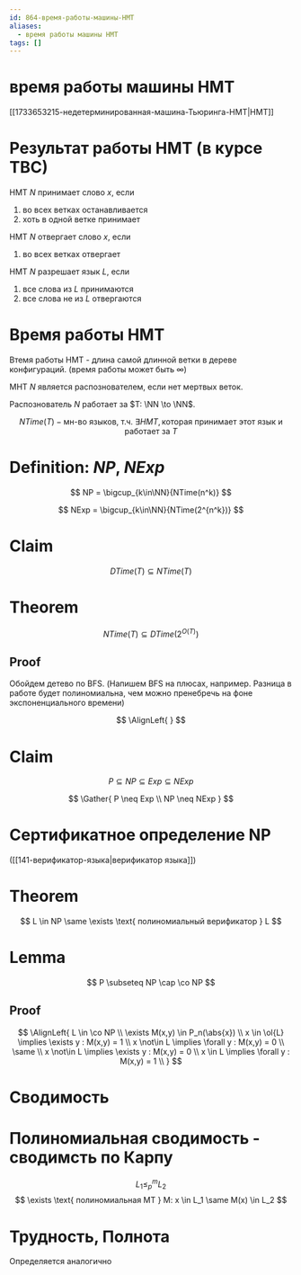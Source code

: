 ```yaml
---
id: 864-время-работы-машины-НМТ
aliases:
  - время работы машины НМТ
tags: []
---
```

# время работы машины НМТ

[[1733653215-недетерминированная-машина-Тьюринга-НМТ|НМТ]]

# Результат работы НМТ (в курсе ТВС)

НМТ $N$ принимает слово $x$, если

1. во всех ветках останавливается
2. хоть в одной ветке принимает

НМТ $N$ отвергает слово $x$, если

1. во всех ветках отвергает

НМТ $N$ разрешает язык $L$, если

1. все слова из $L$ принимаются
2. все слова не из $L$ отвергаются

# Время работы НМТ

Втемя работы НМТ - длина самой длинной ветки в дереве конфигураций.
(время работы может быть $\infty$)

МНТ $N$ является распознователем, если нет мертвых веток.

Распознователь $N$ работает за $T: \NN \to \NN$.

$$
NTime(T) - \text{мн-во языков, т.ч. } \exists НМТ, \text{которая принимает этот язык и работает за } T
$$

# Definition: $NP$, $NExp$

$$
NP = \bigcup_{k\in\NN}{NTime(n^k)}
$$

$$
NExp = \bigcup_{k\in\NN}{NTime(2^{n^k})}
$$

# Claim

$$
DTime(T) \subseteq NTime(T)
$$

# Theorem

$$
NTime(T) \subseteq DTime(2^{O(T)})
$$

## Proof

Обойдем детево по BFS.
(Напишем BFS на плюсах, например. Разница в работе будет полиномиальна, чем
можно пренебречь на фоне экспоненциального времени)

$$
\AlignLeft{
}
$$

# Claim

$$
P \subseteq NP \subseteq Exp \subseteq NExp
$$

$$
\Gather{
P \neq Exp \\
NP \neq NExp
}
$$

# Сертификатное определение NP

([[141-верификатор-языка|верификатор языка]])

# Theorem

$$
L \in NP \same \exists \text{ полиномиальный верификатор } L
$$
# Lemma
$$
P \subseteq NP \cap \co NP
$$
## Proof
$$
\AlignLeft{
L \in \co NP \\
\exists M(x,y) \in P_n(\abs{x}) \\
x \in \ol{L} \implies \exists y : M(x,y) = 1 \\
x \not\in L \implies \forall y : M(x,y) = 0 \\
\same \\
x \not\in L \implies \exists y : M(x,y) = 0 \\
x \in L \implies \forall y : M(x,y) = 1 \\
}
$$

# Сводимость
# Полиномиальная сводимость - сводимсть по Карпу
$$
L_1 \le_p^m L_2
$$
$$
\exists \text{ полиномиальная МТ } M: x \in L_1 \same M(x) \in L_2
$$

# Трудность, Полнота
Определяется аналогично
